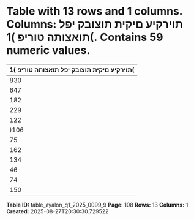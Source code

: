 # Table with 13 rows and 1 columns. Columns: תוירקיע םיקית תוצובק יפל תואצותה טוריפ )1(. Contains 59 numeric values.

| תוירקיע םיקית תוצובק יפל תואצותה טוריפ )1( |
|---|
| 830 | 113 424 | 599 219 | 168 186 | 346 חוטיב יתורישמ תוסנכה |
| 647 | 604 295 | 200 199 | 248 153 | 156 )*( חוטיב יתורישמ תואצוה |
| 182 | 509 129 | 399 19 | 920 33 | 190 םיקזחומ הנשמ יחוטיב ינפל חוטיב יתורישמ חוור |
| 229 | 154 175 | 609 8 | 613 44 | 932 הנשמ חוטיבמ תואצוה |
| 122 | 494 104 | 562 5 | 275 12 | 657 הנשמ חוטיבמ תוסנכה |
| )106 | 660( )71 | 047( )3 | 338( )32 | 275( םיקזחומ הנשמ חוטיב יזוחמ וטנ תואצוה |
| 75 | 849 58 | 352 16 | 582 915 חוטיב יתורישמ חוור |
| 162 | 530 84 | 771 15 | 405 62 | 354 וטנ | תועקשהמ םיחוור לכה ךס |
| 134 | 191 72 | 880 4 | 698 56 | 613 חוטיב יזוחמ תועבונה וטנ | ןומימ תואצוה |
| 46 | 408 20 | 459 522 25 | 427 הנשמ חוטיב יזוחמ תועבונה וטנ | ןומימ תוסנכה |
| 74 | 747 32 | 350 11 | 229 31 | 168 וטנ | ןומימו תועקשהמ חוור |
| 150 | 596 90 | 702 27 | 811 32 | 083 העקשהמו חוטיבמ וטנ | חוור |

**Table ID:** table_ayalon_q1_2025_0099_9
**Page:** 108
**Rows:** 13
**Columns:** 1
**Created:** 2025-08-27T20:30:30.729522

